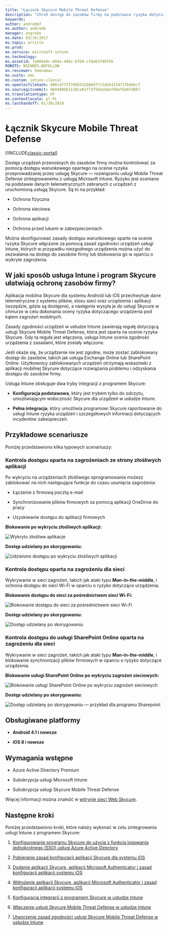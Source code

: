```yaml
---
title: "Łącznik Skycure Mobile Threat Defense"
description: "Chroń dostęp do zasobów firmy na podstawie ryzyka dotyczącego urządzeń, sieci i aplikacji przy użyciu łącznika usługi Skycure Mobile Threat Defense i usługi Intune."
keywords: 
author: andredm7
ms.author: andredm
manager: angrobe
ms.date: 03/16/2017
ms.topic: article
ms.prod: 
ms.service: microsoft-intune
ms.technology: 
ms.assetid: 7a004e6c-604a-448c-bfb8-cfda63749f5b
ROBOTS: NOINDEX,NOFOLLOW
ms.reviewer: heenamac
ms.suite: ems
ms.custom: intune-classic
ms.openlocfilehash: 096cd7f2f7895531b00d77c5d26413471fb9bbcf
ms.sourcegitcommit: 468480b61110ca81f737582ebbefd4efda6fd667
ms.translationtype: HT
ms.contentlocale: pl-PL
ms.lasthandoff: 01/30/2018
---
```

# <a name="skycure-mobile-threat-defense-connector"></a>Łącznik Skycure Mobile Threat Defense

[!INCLUDE[classic-portal](../includes/classic-portal.md)]

Dostęp urządzeń przenośnych do zasobów firmy można kontrolować za pomocą dostępu warunkowego opartego na ocenie ryzyka przeprowadzanej przez usługę Skycure — rozwiązaniu usługi Mobile Threat Defense zintegrowanemu z usługą Microsoft Intune. Ryzyko jest oceniane na podstawie danych telemetrycznych zebranych z urządzeń z uruchomioną usługą Skycure. Są to na przykład:

-   Ochrona fizyczna

-   Ochrona sieciowa

-   Ochrona aplikacji

-   Ochrona przed lukami w zabezpieczeniach

Można skonfigurować zasady dostępu warunkowego oparte na ocenie ryzyka Skycure włączone za pomocą zasad zgodności urządzeń usługi Intune, których w przypadku niezgodnego urządzenia można użyć do zezwalania na dostęp do zasobów firmy lub blokowania go w oparciu o wykryte zagrożenia.

## <a name="how-do-intune-and-skycure-help-protect-your-company-resources"></a>W jaki sposób usługa Intune i program Skycure ułatwiają ochronę zasobów firmy?

Aplikacja mobilna Skycure dla systemu Android lub iOS przechwytuje dane telemetryczne z systemu plików, stosu sieci oraz urządzenia i aplikacji (wszędzie, gdzie są dostępne), a następnie wysyła je do usługi Skycure w chmurze w celu dokonania oceny ryzyka dotyczącego urządzenia pod kątem zagrożeń mobilnych.

Zasady zgodności urządzeń w usłudze Intune zawierają regułę dotyczącą usługi Skycure Mobile Threat Defense, która jest oparta na ocenie ryzyka Skycure. Gdy ta reguła jest włączona, usługa Intune ocenia zgodność urządzenia z zasadami, które zostały włączone.

Jeśli okaże się, że urządzenie nie jest zgodne, może zostać zablokowany dostęp do zasobów, takich jak usługa Exchange Online lub SharePoint Online. Użytkownicy zablokowanych urządzeń otrzymają wskazówki z aplikacji mobilnej Skycure dotyczące rozwiązania problemu i odzyskania dostępu do zasobów firmy.

Usługa Intune obsługuje dwa tryby integracji z programem Skycure:

-   **Konfiguracja podstawowa**, który jest trybem tylko do odczytu, umożliwiającym widoczność Skycure dla urządzeń w usłudze Intune.

-   **Pełna integracja**, który umożliwia programowi Skycure raportowanie do usługi Intune ryzyka urządzeń i szczegółowych informacji dotyczących incydentów zabezpieczeń.

## <a name="sample-scenarios"></a>Przykładowe scenariusze

Poniżej przedstawiono kilka typowych scenariuszy:

### <a name="control-access-based-on-threats-from-malicious-apps"></a>Kontrola dostępu oparta na zagrożeniach ze strony złośliwych aplikacji

Po wykryciu na urządzeniach złośliwego oprogramowania możesz zablokować na nich następujące funkcje do czasu usunięcia zagrożenia:

-   Łączenie z firmową pocztą e-mail

-   Synchronizowanie plików firmowych za pomocą aplikacji OneDrive do pracy

-   Uzyskiwanie dostępu do aplikacji firmowych

**Blokowanie po wykryciu złośliwych aplikacji:**

![Wykryto złośliwe aplikacje](../media/mtp/skycure-arch-1.png)

**Dostęp udzielany po skorygowaniu:**

![Udzielono dostępu po wykryciu złośliwych aplikacji](../media/mtp/skycure-arch-2.png)

### <a name="control-access-based-on-threat-to-network"></a>Kontrola dostępu oparta na zagrożeniu dla sieci

Wykrywanie w sieci zagrożeń, takich jak ataki typu **Man-in-the-middle**, i ochrona dostępu do sieci Wi-Fi w oparciu o ryzyko dotyczące urządzenia.

**Blokowanie dostępu do sieci za pośrednictwem sieci Wi-Fi:**

![Blokowanie dostępu do sieci za pośrednictwem sieci Wi-Fi](../media/mtp/skycure-arch-3.png)

**Dostęp udzielany po skorygowaniu:**

![Dostęp udzielany po skorygowaniu](../media/mtp/skycure-arch-4.png)

### <a name="control-access-to-sharepoint-online-based-on-threat-to-network"></a>Kontrola dostępu do usługi SharePoint Online oparta na zagrożeniu dla sieci

Wykrywanie w sieci zagrożeń, takich jak ataki typu **Man-in-the-middle**, i blokowanie synchronizacji plików firmowych w oparciu o ryzyko dotyczące urządzenia.

**Blokowanie usługi SharePoint Online po wykryciu zagrożeń sieciowych:**

![Blokowanie usługi SharePoint Online po wykryciu zagrożeń sieciowych](../media/mtp/skycure-arch-5.png)

**Dostęp udzielany po skorygowaniu:**

![Dostęp udzielany po skorygowaniu — przykład dla programu Sharepoint](../media/mtp/skycure-arch-6.png)

## <a name="supported-platforms"></a>Obsługiwane platformy

-   **Android 4.1 i nowsze**

-   **iOS 8 i nowsze**

## <a name="pre-requisites"></a>Wymagania wstępne

-   Azure Active Directory Premium

-   Subskrypcja usługi Microsoft Intune

-   Subskrypcja usługi Skycure Mobile Threat Defense

Więcej informacji można znaleźć w [witrynie sieci Web Skycure](https://www.skycure.com/skycure-microsoft-integration/).

## <a name="next-steps"></a>Następne kroki

Poniżej przedstawiono kroki, które należy wykonać w celu zintegrowania usługi Intune z programem Skycure:

1.  [Konfigurowanie programu Skycure do użycia z funkcją logowania jednokrotnego (SSO) usługi Azure Active Directory](/intune-classic/deploy-use/configure-skycure-to-use-azure-active-directory-single-sign-on)

2.  [Pobieranie zasad konfiguracji aplikacji Skycure dla systemu iOS](/intune-classic/deploy-use/download-skycure-ios-app-configuration-policy)

3.  [Dodanie aplikacji Skycure, aplikacji Microsoft Authenticator i zasad konfiguracji aplikacji systemu iOS](/intune-classic/deploy-use/add-skycure-apps-microsoft-authenticator-and-ios-app-configuration-policy)

4.  [Wdrożenie aplikacji Skycure, aplikacji Microsoft Authenticator i zasad konfiguracji aplikacji systemu iOS](/intune-classic/deploy-use/deploy-skycure-apps-microsoft-authenticator-app-and-ios-app-configuration-policy)

5.  [Konfiguracja integracji z programem Skycure w usłudze Intune](/intune-classic/deploy-use/setup-the-skycure-integration-with-Intune)

6.  [Włączenie usługi Skycure Mobile Threat Defense w usłudze Intune](/intune-classic/deploy-use/enable-skycure-mobile-threat-defense-in-intune)

7.  [Utworzenie zasad zgodności usługi Skycure Mobile Threat Defense w usłudze Intune](/intune-classic/deploy-use/create-skycure-mobile-threat-defense-compliance-policy)

